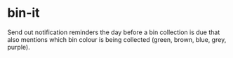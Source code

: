 # bin-it
Send out notification reminders the day before a bin collection is due that also mentions which bin colour is being collected (green, brown, blue, grey, purple).
